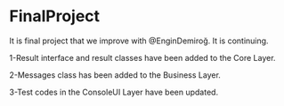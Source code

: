 # FinalProject
It is final project that we improve with @EnginDemiroğ. It is continuing. 

1-Result interface and result classes  have been added to the Core Layer.

2-Messages class has been added to the Business Layer.

3-Test codes in the ConsoleUI Layer have been updated.
